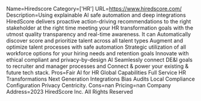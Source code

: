 Name=Hiredscore
Category=['HR']
URL=https://www.hiredscore.com/
Description=Using explainable AI safe automation and deep integrations HiredScore delivers proactive action-driving recommendations to the right stakeholder at the right time meeting your HR transformation goals with the utmost quality transparency and real-time awareness. It can Automatically discover score and prioritize talent across all talent types Augment and optimize talent processes with safe automation Strategic utilization of all workforce options for your hiring needs and retention goals Innovate with ethical compliant and privacy-by-design AI Seamlessly connect DE&I goals to recruiter and manager processes and Connect & power your existing & future tech stack.
Pros=Fair AI for HR Global Capabilities Full Service HR Transformations Next Generation Integrations Bias Audits Local Compliance Configuration Privacy Centricity.
Cons=nan
Pricing=nan
Company Address=2023 HiredScore Inc. All Rights Reserved
